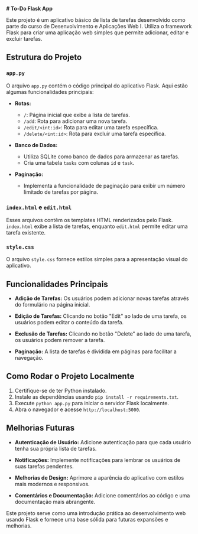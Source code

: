 **# To-Do Flask App**

Este projeto é um aplicativo básico de lista de tarefas desenvolvido como parte do curso de Desenvolvimento e Aplicações Web I. Utiliza o framework Flask para criar uma aplicação web simples que permite adicionar, editar e excluir tarefas.

## Estrutura do Projeto

### `app.py`

O arquivo `app.py` contém o código principal do aplicativo Flask. Aqui estão algumas funcionalidades principais:

- **Rotas:**
  - `/`: Página inicial que exibe a lista de tarefas.
  - `/add`: Rota para adicionar uma nova tarefa.
  - `/edit/<int:id>`: Rota para editar uma tarefa específica.
  - `/delete/<int:id>`: Rota para excluir uma tarefa específica.

- **Banco de Dados:**
  - Utiliza SQLite como banco de dados para armazenar as tarefas.
  - Cria uma tabela `tasks` com colunas `id` e `task`.

- **Paginação:**
  - Implementa a funcionalidade de paginação para exibir um número limitado de tarefas por página.

### `index.html` e `edit.html`

Esses arquivos contêm os templates HTML renderizados pelo Flask. `index.html` exibe a lista de tarefas, enquanto `edit.html` permite editar uma tarefa existente.

### `style.css`

O arquivo `style.css` fornece estilos simples para a apresentação visual do aplicativo.

## Funcionalidades Principais

- **Adição de Tarefas:** Os usuários podem adicionar novas tarefas através do formulário na página inicial.

- **Edição de Tarefas:** Clicando no botão "Edit" ao lado de uma tarefa, os usuários podem editar o conteúdo da tarefa.

- **Exclusão de Tarefas:** Clicando no botão "Delete" ao lado de uma tarefa, os usuários podem remover a tarefa.

- **Paginação:** A lista de tarefas é dividida em páginas para facilitar a navegação.

## Como Rodar o Projeto Localmente

1. Certifique-se de ter Python instalado.
2. Instale as dependências usando `pip install -r requirements.txt`.
3. Execute `python app.py` para iniciar o servidor Flask localmente.
4. Abra o navegador e acesse `http://localhost:5000`.

## Melhorias Futuras

- **Autenticação de Usuário:** Adicione autenticação para que cada usuário tenha sua própria lista de tarefas.

- **Notificações:** Implemente notificações para lembrar os usuários de suas tarefas pendentes.

- **Melhorias de Design:** Aprimore a aparência do aplicativo com estilos mais modernos e responsivos.

- **Comentários e Documentação:** Adicione comentários ao código e uma documentação mais abrangente.

Este projeto serve como uma introdução prática ao desenvolvimento web usando Flask e fornece uma base sólida para futuras expansões e melhorias.
